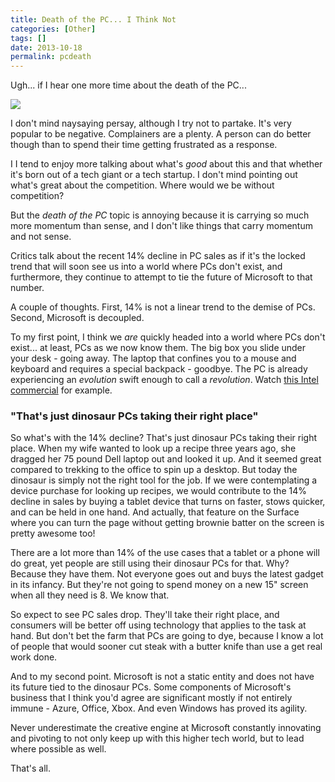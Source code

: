 ```yaml
---
title: Death of the PC... I Think Not
categories: [Other]
tags: []
date: 2013-10-18
permalink: pcdeath
---
```


Ugh... if I hear one more time about the death of the PC...


![](/files/pcdeath_01.png)

I don&#39;t mind naysaying persay, although I try not to partake. It&#39;s very popular to be negative. Complainers are a plenty. A person can do better though than to spend their time getting frustrated as a response.

I I tend to enjoy more talking about what&#39;s _good_ about this and that whether it&#39;s born out of a tech giant or a tech startup. I don&#39;t mind pointing out what&#39;s great about the competition. Where would we be without competition?

But the _death of the PC_ topic is annoying because it is carrying so much more momentum than sense, and I don&#39;t like things that carry momentum and not sense.

Critics talk about the recent 14% decline in PC sales as if it&#39;s the locked trend that will soon see us into a world where PCs don&#39;t exist, and furthermore, they continue to attempt to tie the future of Microsoft to that number.

A couple of thoughts. First, 14% is not a linear trend to the demise of PCs. Second, Microsoft is decoupled.

To my first point, I think we _are_ quickly headed into a world where PCs don&#39;t exist... at least, PCs as we now know them. The big box you slide under your desk - going away. The laptop that confines you to a mouse and keyboard and requires a special backpack - goodbye. The PC is already experiencing an _evolution_ swift enough to call a _revolution_. Watch [this Intel commercial](http://www.youtube.com/watch?feature=trueview-instream&amp;v=qEryiyvYMgg) for example.

### "That&#39;s just dinosaur PCs taking their right place"

So what&#39;s with the 14% decline? That&#39;s just dinosaur PCs taking their right place. When my wife wanted to look up a recipe three years ago, she dragged her 75 pound Dell laptop out and looked it up. And it seemed great compared to trekking to the office to spin up a desktop. But today the dinosaur is simply not the right tool for the job. If we were contemplating a device purchase for looking up recipes, we would contribute to the 14% decline in sales by buying a tablet device that turns on faster, stows quicker, and can be held in one hand. And actually, that feature on the Surface where you can turn the page without getting brownie batter on the screen is pretty awesome too!

There are a lot more than 14% of the use cases that a tablet or a phone will do great, yet people are still using their dinosaur PCs for that. Why? Because they have them. Not everyone goes out and buys the latest gadget in its infancy. But they&#39;re not going to spend money on a new 15" screen when all they need is 8\. We know that.

So expect to see PC sales drop. They&#39;ll take their right place, and consumers will be better off using technology that applies to the task at hand. But don&#39;t bet the farm that PCs are going to dye, because I know a lot of people that would sooner cut steak with a butter knife than use a get real work done.

And to my second point. Microsoft is not a static entity and does not have its future tied to the dinosaur PCs. Some components of Microsoft&#39;s business that I think you&#39;d agree are significant mostly if not entirely immune - Azure, Office, Xbox. And even Windows has proved its agility.

Never underestimate the creative engine at Microsoft constantly innovating and pivoting to not only keep up with this higher tech world, but to lead where possible as well.

That&#39;s all.